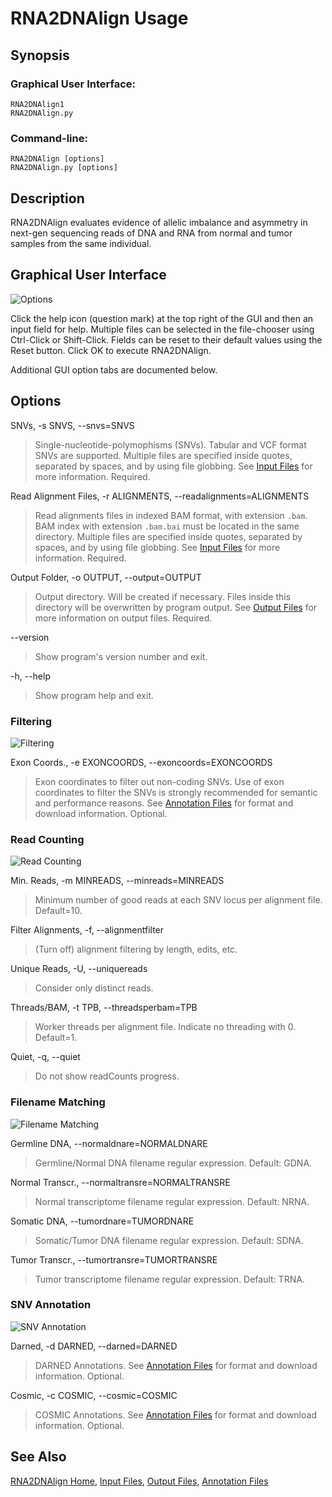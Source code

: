 # RNA2DNAlign Usage

## Synopsis

### Graphical User Interface:

    RNA2DNAlign1
    RNA2DNAlign.py

### Command-line:

    RNA2DNAlign [options]
    RNA2DNAlign.py [options]

## Description

RNA2DNAlign evaluates evidence of allelic imbalance and asymmetry in next-gen
sequencing reads of DNA and RNA from normal and tumor samples from
the same individual.

## Graphical User Interface

![Options](RNA2DNAlign2.png)

Click the help icon (question mark) at the top right of the GUI and
then an input field for help. Multiple files can be selected in the
file-chooser using Ctrl-Click or Shift-Click. Fields can be reset to
their default values using the Reset button. Click OK to execute
RNA2DNAlign.

Additional GUI option tabs are documented below.

## Options

SNVs, -s SNVS, --snvs=SNVS

> Single-nucleotide-polymophisms (SNVs). Tabular and VCF format SNVs
> are supported. Multiple files are specified inside quotes, separated
> by spaces, and by using file globbing. See [Input
> Files](InputFiles.md) for more information. Required.

Read Alignment Files, -r ALIGNMENTS, --readalignments=ALIGNMENTS

> Read alignments files in indexed BAM format, with extension
> `.bam`. BAM index with extension `.bam.bai` must be located in the
> same directory. Multiple files are specified inside quotes,
> separated by spaces, and by using file globbing. See [Input
> Files](InputFiles.md) for more information. Required.

Output Folder, -o OUTPUT, --output=OUTPUT

> Output directory. Will be created if necessary. Files inside this directory will be overwritten by program output. See [Output Files](OutputFiles.md) for more information on output files. Required. 

--version

>Show program's version number and exit. 

-h, --help

>Show program help and exit.

### Filtering

![Filtering](RNA2DNAlign3.png)

Exon Coords., -e EXONCOORDS, --exoncoords=EXONCOORDS

> Exon coordinates to filter out non-coding SNVs. Use of exon coordinates to filter the SNVs is strongly recommended for semantic and performance reasons. See [Annotation Files](AnnotationFiles.md) for format and download information. Optional.

### Read Counting

![Read Counting](RNA2DNAlign4.png)

Min. Reads, -m MINREADS, --minreads=MINREADS

> Minimum number of good reads at each SNV locus per alignment file. Default=10.   

Filter Alignments, -f, --alignmentfilter

> (Turn off) alignment filtering by length, edits, etc.

Unique Reads, -U, --uniquereads   

> Consider only distinct reads.  

Threads/BAM, -t TPB, --threadsperbam=TPB                   

> Worker threads per alignment file. Indicate no threading with 0. Default=1.

Quiet, -q, --quiet

> Do not show readCounts progress.

### Filename Matching

![Filename Matching](RNA2DNAlign5.png)

Germline DNA, --normaldnare=NORMALDNARE

> Germline/Normal DNA filename regular expression. Default: GDNA.

Normal Transcr., --normaltransre=NORMALTRANSRE 

> Normal transcriptome filename regular expression. Default: NRNA.

Somatic DNA, --tumordnare=TUMORDNARE      

> Somatic/Tumor DNA filename regular expression. Default: SDNA.

Tumor Transcr., --tumortransre=TUMORTRANSRE

> Tumor transcriptome filename regular expression. Default: TRNA.

### SNV Annotation

![SNV Annotation](RNA2DNAlign6.png)

Darned, -d DARNED, --darned=DARNED

> DARNED Annotations. See [Annotation Files](AnnotationFiles.md) for format and download information. Optional.  

Cosmic, -c COSMIC, --cosmic=COSMIC

> COSMIC Annotations. See [Annotation Files](AnnotationFiles.md) for format and download information. Optional.

## See Also

[RNA2DNAlign Home](..), [Input Files](InputFiles.md), [Output Files](OutputFiles.md), [Annotation Files](AnnotationFiles.md)


